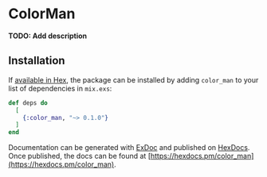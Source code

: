 # ColorMan

**TODO: Add description**

## Installation

If [available in Hex](https://hex.pm/docs/publish), the package can be installed
by adding `color_man` to your list of dependencies in `mix.exs`:

```elixir
def deps do
  [
    {:color_man, "~> 0.1.0"}
  ]
end
```

Documentation can be generated with [ExDoc](https://github.com/elixir-lang/ex_doc)
and published on [HexDocs](https://hexdocs.pm). Once published, the docs can
be found at [https://hexdocs.pm/color_man](https://hexdocs.pm/color_man).

